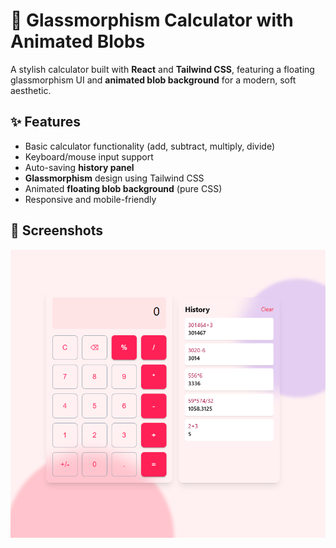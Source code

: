 # 🧮 Glassmorphism Calculator with Animated Blobs

A stylish calculator built with **React** and **Tailwind CSS**, featuring a floating glassmorphism UI and **animated blob background** for a modern, soft aesthetic.

## ✨ Features

- Basic calculator functionality (add, subtract, multiply, divide)
- Keyboard/mouse input support
- Auto-saving **history panel**
- **Glassmorphism** design using Tailwind CSS
- Animated **floating blob background** (pure CSS)
- Responsive and mobile-friendly

## 📸 Screenshots

![Calculator Preview](/preview.png)